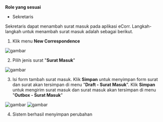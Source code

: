 **Role yang sesuai**

- Sekretaris

Sekretaris dapat menambah surat masuk pada aplikasi eCorr. Langkah-langkah untuk menambah surat masuk adalah sebagai berikut.

1.	Klik menu **New Correspondence**

![gambar](SC_SuratMasuk/SM02.png)

2.	Pilih jenis surat "**Surat Masuk**"

![gambar](SC_SuratMasuk/SM03.png)

3.	Isi form tambah surat masuk. Klik **Simpan** untuk menyimpan form surat dan surat akan tersimpan di menu "**Draft - Surat Masuk**". Klik **Simpan** untuk mengirim surat masuk dan surat masuk akan tersimpan di menu "**Outbox - Surat Masuk**"

![gambar](SC_SuratMasuk/SM04.png)
![gambar](SC_SuratMasuk/SM05.png)

4.  Sistem berhasil menyimpan perubahan